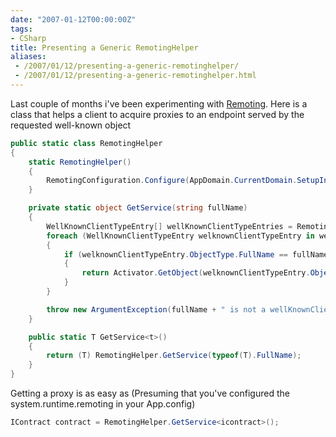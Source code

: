 ```yaml
---
date: "2007-01-12T00:00:00Z"
tags:
- CSharp
title: Presenting a Generic RemotingHelper
aliases:
 - /2007/01/12/presenting-a-generic-remotinghelper/
 - /2007/01/12/presenting-a-generic-remotinghelper.html
---
```

Last couple of months i've been experimenting with [Remoting](http://msdn2.microsoft.com/en-us/library/kwdt6w2k.aspx). Here is a class that helps a client to acquire proxies to an endpoint served by the requested well-known object

```csharp
public static class RemotingHelper
{
	static RemotingHelper()
	{
		RemotingConfiguration.Configure(AppDomain.CurrentDomain.SetupInformation.ConfigurationFile, false);
	}

	private static object GetService(string fullName)
	{
		WellKnownClientTypeEntry[] wellKnownClientTypeEntries = RemotingConfiguration.GetRegisteredWellKnownClientTypes();
		foreach (WellKnownClientTypeEntry welknownClientTypeEntry in wellKnownClientTypeEntries)
		{
			if (welknownClientTypeEntry.ObjectType.FullName == fullName)
			{
				return Activator.GetObject(welknownClientTypeEntry.ObjectType, welknownClientTypeEntry.ObjectUrl);
			}
		}

		throw new ArgumentException(fullName + " is not a wellKnownClientType.");
	}

	public static T GetService<t>()
	{
		return (T) RemotingHelper.GetService(typeof(T).FullName);
	}
}
```

Getting a proxy is as easy as (Presuming that you've configured the system.runtime.remoting in your App.config)

```csharp
IContract contract = RemotingHelper.GetService<icontract>();
```
